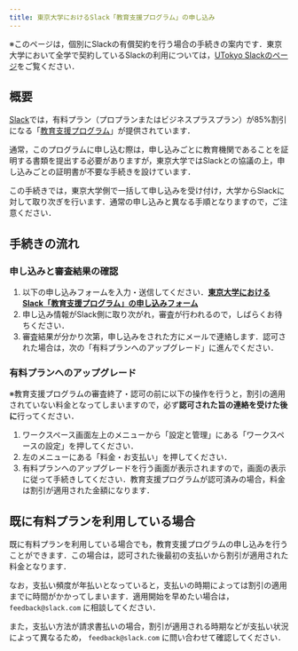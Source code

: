 ```yaml
---
title: 東京大学におけるSlack「教育支援プログラム」の申し込み
---
```


※このページは，個別にSlackの有償契約を行う場合の手続きの案内です．東京大学において全学で契約しているSlackの利用については，[UTokyo Slackのページ](.)をご覧ください．

## 概要

[Slack](https://slack.com/intl/ja-jp/)では，有料プラン（プロプランまたはビジネスプラスプラン）が85%割引になる「[教育支援プログラム](https://slack.com/intl/ja-jp/help/articles/206646877)」が提供されています．

通常，このプログラムに申し込む際は，申し込みごとに教育機関であることを証明する書類を提出する必要がありますが，東京大学ではSlackとの協議の上，申し込みごとの証明書が不要な手続きを設けています．

この手続きでは，東京大学側で一括して申し込みを受け付け，大学からSlackに対して取り次ぎを行います．通常の申し込みと異なる手順となりますので，ご注意ください．

## 手続きの流れ

### 申し込みと審査結果の確認

1. 以下の申し込みフォームを入力・送信してください．<b class="box"><a href="https://forms.office.com/r/EXy0jVxx9L">東京大学におけるSlack「教育支援プログラム」の申し込みフォーム</a></b>
1. 申し込み情報がSlack側に取り次がれ，審査が行われるので，しばらくお待ちください．
1. 審査結果が分かり次第，申し込みをされた方にメールで連絡します．認可された場合は，次の「有料プランへのアップグレード」に進んでください．

### 有料プランへのアップグレード

※教育支援プログラムの審査終了・認可の前に以下の操作を行うと，割引の適用されていない料金となってしまいますので，必ず**認可された旨の連絡を受けた後に**行ってください．

1. ワークスペース画面左上のメニューから「設定と管理」にある「ワークスペースの設定」を押してください．
1. 左のメニューにある「料金・お支払い」を押してください．
1. 有料プランへのアップグレードを行う画面が表示されますので，画面の表示に従って手続きしてください．教育支援プログラムが認可済みの場合，料金は割引が適用された金額になります．

## 既に有料プランを利用している場合

既に有料プランを利用している場合でも，教育支援プログラムの申し込みを行うことができます．この場合は，認可された後最初の支払いから割引が適用された料金となります．

なお，支払い頻度が年払いとなっていると，支払いの時期によっては割引の適用までに時間がかかってしまいます．適用開始を早めたい場合は， `feedback@slack.com` に相談してください．

また，支払い方法が請求書払いの場合，割引が適用される時期などが支払い状況によって異なるため， `feedback@slack.com` に問い合わせて確認してください．
